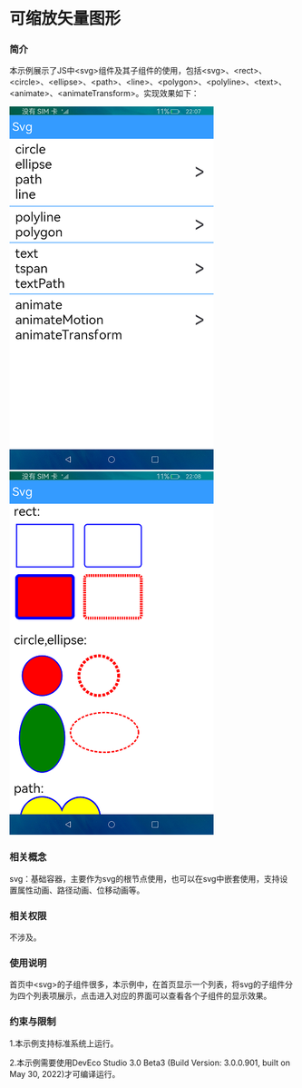 # 可缩放矢量图形

### 简介

本示例展示了JS中<svg\>组件及其子组件的使用，包括<svg\>、<rect\>、<circle\>、<ellipse\>、<path\>、<line\>、<polygon\>、<polyline\>、<text\>、<animate\>、<animateTransform\>。实现效果如下：

![main](screenshots/devices/main.png) ![svg1](screenshots/devices/svg1.png)

### 相关概念

svg：基础容器，主要作为svg的根节点使用，也可以在svg中嵌套使用，支持设置属性动画、路径动画、位移动画等。

### 相关权限

不涉及。

### 使用说明

首页中<svg\>的子组件很多，本示例中，在首页显示一个列表，将svg的子组件分为四个列表项展示，点击进入对应的界面可以查看各个子组件的显示效果。

### 约束与限制

1.本示例支持标准系统上运行。

2.本示例需要使用DevEco Studio 3.0 Beta3 (Build Version: 3.0.0.901, built on May 30, 2022)才可编译运行。